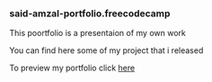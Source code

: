 ### said-amzal-portfolio.freecodecamp

<p>This poortfolio is a presentaion of my own work </p>
<p>You can find here some of my project that i released </p>
<p>To preview  my portfolio click <a href="https://portfolio-said-amzal.onrender.com">here</a> 